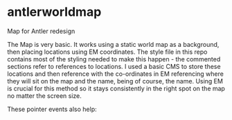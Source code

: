# antlerworldmap
Map for Antler redesign


The Map is very basic. It works using a static world map as a background, then placing locations using EM coordinates. The style file in this repo contains most of the styling needed to make this happen - the commented sections refer to references to locations. I used a basic CMS to store these locations and then reference with the co-ordinates in EM referencing where they will sit on the map and the name, being of course,  the name. Using EM is crucial for this method so it stays consistently in the right spot on the  map no  matter the screen size.

These pointer events also help:

<style>
.collection-wrapper {pointer-events: none;}
.c-map_dot {pointer-events: auto;}
</style>
